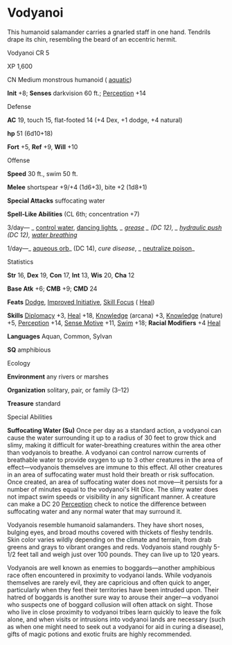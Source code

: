 # Vodyanoi

This humanoid salamander carries a gnarled staff in one hand. Tendrils drape its chin, resembling the beard of an eccentric hermit.

Vodyanoi CR 5

XP 1,600

CN Medium monstrous humanoid ( [aquatic](/pathfinderRPG/prd/monsters/creatureTypes.html#_aquatic-subtype))

**Init** +8; **Senses** darkvision 60 ft.; [Perception](/pathfinderRPG/prd/skills/perception.html#_perception) +14

Defense

**AC** 19, touch 15, flat-footed 14 (+4 Dex, +1 dodge, +4 natural)

**hp** 51 (6d10+18)

**Fort** +5, **Ref** +9, **Will** +10

Offense

**Speed** 30 ft., swim 50 ft.

**Melee** shortspear +9/+4 (1d6+3), bite +2 (1d8+1)

**Special Attacks** suffocating water

**Spell-Like Abilities** (CL 6th; concentration +7)

3/day— _ [control water](/pathfinderRPG/prd/spells/controlWater.html#_control-water), [dancing lights](/pathfinderRPG/prd/spells/dancingLights.html#_dancing-lights)_, _ [grease](/pathfinderRPG/prd/spells/grease.html#_grease) _ (DC 12), _ [hydraulic push](/pathfinderRPG/prd/advanced/spells/hydraulicPush.html#_hydraulic-push-) _(DC 12),_ [water breathing](/pathfinderRPG/prd/spells/waterBreathing.html#_water-breathing)_

1/day—_ [aqueous orb](/pathfinderRPG/prd/advanced/spells/aqueousOrb.html#_aqueous-orb)_ (DC 14), _cure disease_, _ [neutralize poison](/pathfinderRPG/prd/spells/neutralizePoison.html#_neutralize-poison)_

Statistics

**Str** 16, **Dex** 19, **Con** 17, **Int** 13, **Wis** 20, **Cha** 12

**Base Atk** +6; **CMB** +9; **CMD** 24

**Feats** [Dodge](/pathfinderRPG/prd/feats.html#_dodge), [Improved Initiative](/pathfinderRPG/prd/feats.html#_improved-initiative), [Skill Focus](/pathfinderRPG/prd/feats.html#_skill-focus) ( [Heal](/pathfinderRPG/prd/skills/heal.html#_heal))

**Skills** [Diplomacy](/pathfinderRPG/prd/skills/diplomacy.html#_diplomacy) +3, [Heal](/pathfinderRPG/prd/skills/heal.html#_heal) +18, [Knowledge](/pathfinderRPG/prd/skills/knowledge.html#_knowledge) (arcana) +3, [Knowledge](/pathfinderRPG/prd/skills/knowledge.html#_knowledge) (nature) +5, [Perception](/pathfinderRPG/prd/skills/perception.html#_perception) +14, [Sense Motive](/pathfinderRPG/prd/skills/senseMotive.html#_sense-motive) +11, [Swim](/pathfinderRPG/prd/skills/swim.html#_swim) +18; **Racial Modifiers** +4 [Heal](/pathfinderRPG/prd/skills/heal.html#_heal)

**Languages** Aquan, Common, Sylvan

**SQ** amphibious

Ecology

**Environment** any rivers or marshes

**Organization** solitary, pair, or family (3–12)

**Treasure** standard

Special Abilities

**Suffocating Water (Su)** Once per day as a standard action, a vodyanoi can cause the water surrounding it up to a radius of 30 feet to grow thick and slimy, making it difficult for water-breathing creatures within the area other than vodyanois to breathe. A vodyanoi can control narrow currents of breathable water to provide oxygen to up to 3 other creatures in the area of effect—vodyanois themselves are immune to this effect. All other creatures in an area of suffocating water must hold their breath or risk suffocation. Once created, an area of suffocating water does not move—it persists for a number of minutes equal to the vodyanoi's Hit Dice. The slimy water does not impact swim speeds or visibility in any significant manner. A creature can make a DC 20 [Perception](/pathfinderRPG/prd/skills/perception.html#_perception) check to notice the difference between suffocating water and any normal water that may surround it.

Vodyanois resemble humanoid salamanders. They have short noses, bulging eyes, and broad mouths covered with thickets of fleshy tendrils. Skin color varies wildly depending on the climate and terrain, from drab greens and grays to vibrant oranges and reds. Vodyanois stand roughly 5-1/2 feet tall and weigh just over 100 pounds. They can live up to 120 years.

Vodyanois are well known as enemies to boggards—another amphibious race often encountered in proximity to vodyanoi lands. While vodyanois themselves are rarely evil, they are capricious and often quick to anger, particularly when they feel their territories have been intruded upon. Their hatred of boggards is another sure way to arouse their anger—a vodyanoi who suspects one of boggard collusion will often attack on sight. Those who live in close proximity to vodyanoi tribes learn quickly to leave the folk alone, and when visits or intrusions into vodyanoi lands are necessary (such as when one might need to seek out a vodyanoi for aid in curing a disease), gifts of magic potions and exotic fruits are highly recommended.

